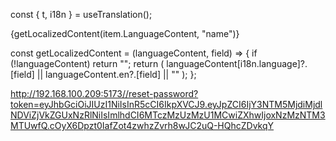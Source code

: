 const { t, i18n } = useTranslation(); 

{getLocalizedContent(item.LanguageContent, "name")}

const getLocalizedContent = (languageContent, field) => {
    if (!languageContent) return "";
    return (
      languageContent[i18n.language]?.[field] ||
      languageContent.en?.[field] ||
      ""
    );
  };

http://192.168.100.209:5173//reset-password?token=eyJhbGciOiJIUzI1NiIsInR5cCI6IkpXVCJ9.eyJpZCI6IjY3NTM5MjdiMjdlNDViZjVkZGUxNzRlNiIsImlhdCI6MTczMzUzMzU1MCwiZXhwIjoxNzMzNTM3MTUwfQ.cOyX6Dpzt0IafZot4zwhzZvrh8wJC2uQ-HQhcZDvkqY
